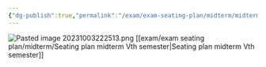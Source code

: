 ```yaml
---
{"dg-publish":true,"permalink":"/exam/exam-seating-plan/midterm/midterm-exam-timings/"}
---
```


![Pasted image 20231003222513.png](/img/user/exam/System%20Software/Pasted%20image%2020231003222513.png)
[[exam/exam seating plan/midterm/Seating plan midterm Vth semester\|Seating plan midterm Vth semester]]